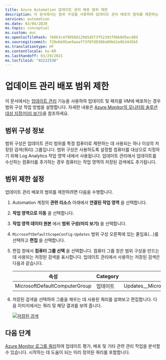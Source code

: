 ```yaml
---
title: Azure Automation 업데이트 관리 배포 범위 제한
description: 이 문서에서는 범위 구성을 사용하여 업데이트 관리 배포의 범위를 제한하는 방법을 설명합니다.
services: automation
ms.date: 03/04/2020
ms.topic: conceptual
ms.custom: mvc
ms.openlocfilehash: 76063c479950d12985d5f3f52393f9bb0d5ecd8d
ms.sourcegitcommit: f28ebb95ae9aaaff3f87d8388a09b41e0b3445b5
ms.translationtype: HT
ms.contentlocale: ko-KR
ms.lasthandoff: 03/29/2021
ms.locfileid: "92222538"
---
```

# <a name="limit-update-management-deployment-scope"></a>업데이트 관리 배포 범위 제한

이 문서에서는 [업데이트 관리](overview.md) 기능을 사용하여 업데이트 및 패치를 VM에 배포하는 경우 범위 구성 작업 방법을 설명합니다. 자세한 내용은 [Azure Monitor의 모니터링 솔루션 대상 지정(미리 보기)](../../azure-monitor/insights/solution-targeting.md)을 참조하세요.

## <a name="about-scope-configurations"></a>범위 구성 정보

범위 구성은 업데이트 관리 범위를 특정 컴퓨터로 제한하는 데 사용되는 하나 이상의 저장된 검색(쿼리) 그룹입니다. 범위 구성은 사용하도록 설정할 컴퓨터를 대상으로 지정하기 위해 Log Analytics 작업 영역 내에서 사용됩니다. 업데이트 관리에서 업데이트를 수신하는 컴퓨터를 추가하는 경우 컴퓨터는 작업 영역의 저장된 검색에도 추가됩니다.

## <a name="set-the-scope-limit"></a>범위 제한 설정

업데이트 관리 배포의 범위를 제한하려면 다음을 수행합니다.

1. Automation 계정의 **관련 리소스** 아래에서 **연결된 작업 영역** 을 선택합니다.

2. **작업 영역으로 이동** 을 선택합니다.

3. **작업 영역 데이터 원본** 에서 **범위 구성(미리 보기)** 을 선택합니다.

4. `MicrosoftDefaultScopeConfig-Updates` 범위 구성 오른쪽에 있는 줄임표(...)를 선택하고 **편집** 을 선택합니다.

5. 편집 창에서 **컴퓨터 그룹 선택** 을 선택합니다. 컴퓨터 그룹 창은 범위 구성을 만드는 데 사용되는 저장된 검색을 표시합니다. 업데이트 관리에서 사용하는 저장된 검색은 다음과 같습니다.

    |속성     |Category  |Alias  |
    |---------|---------|---------|
    |MicrosoftDefaultComputerGroup     | 업데이트        | Updates__MicrosoftDefaultComputerGroup         |

6. 저장된 검색을 선택하여 그룹을 채우는 데 사용된 쿼리를 살펴보고 편집합니다. 다음 이미지에서는 쿼리 및 해당 결과를 보여 줍니다.

    [ ![저장된 검색](./media/scope-configuration/logsearch.png)](./media/scope-configuration/logsearch-expanded.png#lightbox)

## <a name="next-steps"></a>다음 단계

[Azure Monitor 로그를 쿼리](query-logs.md)하여 업데이트 평가, 배포 및 기타 관련 관리 작업을 분석할 수 있습니다. 시작하는 데 도움이 되는 미리 정의된 쿼리를 포함합니다.
